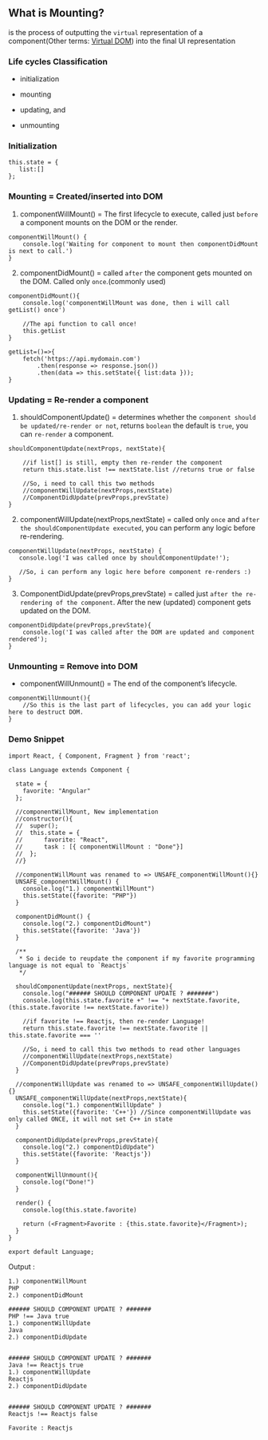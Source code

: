 ## What is Mounting?

is the process of outputting the `virtual` representation of a component(Other terms: [Virtual DOM](https://stackoverflow.com/questions/21965738/what-is-virtual-dom)) into the final UI representation


### Life cycles Classification

- initialization

- mounting

- updating, and

- unmounting


### Initialization

```
this.state = {
   list:[]
};
```


### Mounting = Created/inserted into DOM

1. componentWillMount() =  The first lifecycle to execute, called just `before` a component mounts on the DOM or the render.

```
componentWillMount() {
    console.log('Waiting for component to mount then componentDidMount is next to call.')
}
```

2. componentDidMount()  =  called `after` the component gets mounted on the DOM. Called only `once`.(commonly used)

```
componentDidMount(){
	console.log('componentWillMount was done, then i will call getList() once')

	//The api function to call once!
	this.getList
}

getList=()=>{
    fetch('https://api.mydomain.com')
        .then(response => response.json())
        .then(data => this.setState({ list:data }));
}
```

### Updating = Re-render a component

1. shouldComponentUpdate() = determines whether the `component should be updated/re-render or not`, returns `boolean` the default is `true`, you can `re-render` a component.

```
shouldComponentUpdate(nextProps, nextState){

    //if list[] is still, empty then re-render the component
    return this.state.list !== nextState.list //returns true or false

    //So, i need to call this two methods
    //componentWillUpdate(nextProps,nextState)
    //ComponentDidUpdate(prevProps,prevState)
}
```

2. componentWillUpdate(nextProps,nextState) =  called only `once` and `after the shouldComponentUpdate executed`, you can perform any logic before re-rendering.

```
componentWillUpdate(nextProps, nextState) {
   console.log('I was called once by shouldComponentUpdate!');

   //So, i can perform any logic here before component re-renders :)
}
```

3. ComponentDidUpdate(prevProps,prevState) = called just `after the re-rendering of the component`. After the new (updated) component gets updated on the DOM.

```
componentDidUpdate(prevProps,prevState){
	console.log('I was called after the DOM are updated and component rendered');
}
```

### Unmounting = Remove into DOM

- componentWillUnmount() = The end of the component’s lifecycle.

```
componentWillUnmount(){
	//So this is the last part of lifecycles, you can add your logic here to destruct DOM.
}
```



### Demo Snippet

```
import React, { Component, Fragment } from 'react';

class Language extends Component {

  state = {
    favorite: "Angular"
  };

  //componentWillMount, New implementation
  //constructor(){
  //  super();
  //  this.state = {
  //      favorite: "React",
  //      task : [{ componentWillMount : "Done"}]
  //  };
  //}

  //componentWillMount was renamed to => UNSAFE_componentWillMount(){}
  UNSAFE_componentWillMount() {
    console.log("1.) componentWillMount")
    this.setState({favorite: "PHP"})
  }
  
  componentDidMount() {
    console.log("2.) componentDidMount")
    this.setState({favorite: 'Java'})
  }

  /**
   * So i decide to reupdate the component if my favorite programming language is not equal to `Reactjs`
   */

  shouldComponentUpdate(nextProps, nextState){
    console.log("###### SHOULD COMPONENT UPDATE ? #######")
    console.log(this.state.favorite +" !== "+ nextState.favorite,  (this.state.favorite !== nextState.favorite))

    //if favorite !== Reactjs, then re-render Language!
    return this.state.favorite !== nextState.favorite || this.state.favorite === ''

    //So, i need to call this two methods to read other languages
    //componentWillUpdate(nextProps,nextState)
    //ComponentDidUpdate(prevProps,prevState)
  }

  //componentWillUpdate was renamed to => UNSAFE_componentWillUpdate(){}
  UNSAFE_componentWillUpdate(nextProps,nextState){
    console.log("1.) componentWillUpdate" )
    this.setState({favorite: 'C++'}) //Since componentWillUpdate was only called ONCE, it will not set C++ in state
  }

  componentDidUpdate(prevProps,prevState){
    console.log("2.) componentDidUpdate")
    this.setState({favorite: 'Reactjs'})
  }

  componentWillUnmount(){
    console.log("Done!")
  }

  render() {
    console.log(this.state.favorite)

    return (<Fragment>Favorite : {this.state.favorite}</Fragment>);
  }
}

export default Language;
```

Output :

```
1.) componentWillMount
PHP
2.) componentDidMount

###### SHOULD COMPONENT UPDATE ? #######
PHP !== Java true
1.) componentWillUpdate
Java
2.) componentDidUpdate


###### SHOULD COMPONENT UPDATE ? #######
Java !== Reactjs true
1.) componentWillUpdate
Reactjs
2.) componentDidUpdate


###### SHOULD COMPONENT UPDATE ? #######
Reactjs !== Reactjs false
```


```
Favorite : Reactjs
```





